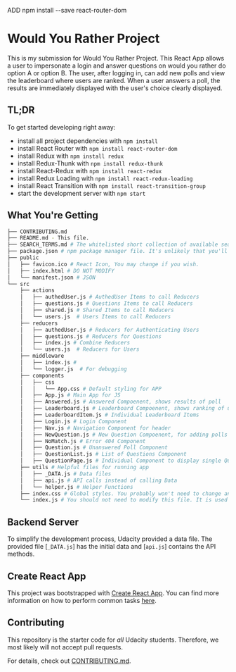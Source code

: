 ADD npm install --save react-router-dom


# Would You Rather Project

This is my submission for Would You Rather Project. This React App allows a user to impersonate a login and answer questions on would you rather do option A or option B. The user, after logging in, can add new polls and view the leaderboard where users are ranked. When a user answers a poll, the results are immediately displayed with the user's choice clearly displayed.

## TL;DR

To get started developing right away:

* install all project dependencies with `npm install`
* install React Router with `npm install react-router-dom`
* install Redux with `npm install redux`
* install Redux-Thunk with `npm install redux-thunk`
* install React-Redux with `npm install react-redux`
* install Redux Loading with `npm install react-redux-loading`
* install React Transition with `npm install react-transition-group`
* start the development server with `npm start`

## What You're Getting
```bash
├── CONTRIBUTING.md
├── README.md - This file.
├── SEARCH_TERMS.md # The whitelisted short collection of available search terms for you to use with your app.
├── package.json # npm package manager file. It's unlikely that you'll need to modify this.
├── public
│   ├── favicon.ico # React Icon, You may change if you wish.
│   ├── index.html # DO NOT MODIFY
│   └── manifest.json # JSON
└── src
    ├── actions
    │   ├── authedUser.js # AuthedUser Items to call Reducers
    │   ├── questions.js # Questions Items to call Reducers
    │   ├── shared.js # Shared Items to call Reducers
    │   └── users.js  # Users Items to call Reducers
    ├── reducers
    │   ├── authedUser.js # Reducers for Authenticating Users
    │   ├── questions.js # Reducers for Questions
    │   ├── index.js # Combine Reducers
    │   └── users.js  # Reducers for Users
    ├── middleware
    │   ├── index.js # 
    │   └── logger.js  # For debugging
    ├── components
    │   ├── css
    │   │   └── App.css # Default styling for APP
    │   ├── App.js # Main App for JS
    │   ├── Answered.js # Answered Compoenent, shows results of poll
    │   ├── Leaderboard.js # Leaderboard Compoenent, shows ranking of users
    │   ├── LeaderboardItem.js # Individual Leaderboard Items
    │   ├── Login.js # Login Component
    │   ├── Nav.js # Navigation Component for header
    │   ├── NewQuestion.js # New Question Compoenent, for adding polls
    │   ├── NoMatch.js # Error 404 Component
    │   ├── Question.js # Unanswered Poll Component
    │   ├── QuestionList.js # List of Questions Component
    │   ├── QuestionPage.js # Individual Component to display single Question Component
    ├── utils # Helpful files for running app
    │   ├── _DATA.js # Data files
    │   ├── api.js # API calls instead of calling Data
    │   └── helper.js # Helper Functions
    ├── index.css # Global styles. You probably won't need to change anything here.
    └── index.js # You should not need to modify this file. It is used for DOM rendering only.
```

## Backend Server

To simplify the development process, Udacity provided a data file. The provided file [`_DATA.js`] has the initial data and [`api.js`] contains the API methods.

## Create React App

This project was bootstrapped with [Create React App](https://github.com/facebookincubator/create-react-app). You can find more information on how to perform common tasks [here](https://github.com/facebookincubator/create-react-app/blob/master/packages/react-scripts/template/README.md).

## Contributing

This repository is the starter code for _all_ Udacity students. Therefore, we most likely will not accept pull requests.

For details, check out [CONTRIBUTING.md](CONTRIBUTING.md).
